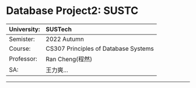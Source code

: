 # Database Project2: SUSTC
|University:|SUSTech|
|:---|:---|
|Semister:|2022 Autumn|  
|Course:|CS307 Principles of Database Systems  
|Professor:|Ran Cheng(程然)  
|SA:|王力爽...|  
---
